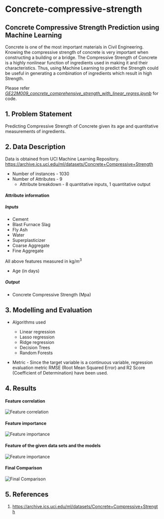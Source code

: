 # Concrete-compressive-strength

## Concrete Compressive Strength Prediction using Machine Learning

Concrete is one of the most important materials in Civil Engineering. Knowing the compressive strength of concrete is very important when constructing a building or a bridge. The Compressive Strength of Concrete is a highly nonlinear function of ingredients used in making it and their characteristics. Thus, using Machine Learning to predict the Strength could be useful in generating a combination of ingredients which result in high Strength.



Please refer [*GE22M009_concrete_comprehensive_strength_with_linear_regres.ipynb*](https://github.com/ahmecse/Concrete-Compressive-Strength-Prediction-using-ML/blob/0b8ffa87629dc7e972d10ce8b377fcee7c5cfa41/GE22M009_concrete_comprehensive_strength_with_linear_regres.ipynb) for code.

## 1. Problem Statement
Predicting Compressive Strength of Concrete given its age and quantitative measurements of ingredients.

## 2. Data Description

Data is obtained from UCI Machine Learning Repository.
https://archive.ics.uci.edu/ml/datasets/Concrete+Compressive+Strength

* Number of instances - 1030
* Number of Attributes - 9
  * Attribute breakdown - 8 quantitative inputs, 1 quantitative output

#### Attribute information
##### Inputs
* Cement
* Blast Furnace Slag
* Fly Ash
* Water
* Superplasticizer
* Coarse Aggregate
* Fine Aggregate

All above features measured in kg/$m^3$

* Age (in days)

##### Output
* Concrete Compressive Strength (Mpa)

## 3. Modelling and Evaluation

* Algorithms used
  * Linear regression
  * Lasso regression
  * Ridge regression
  * Decision Trees
  * Random Forests

* Metric - Since the target variable is a continuous variable, regression evaluation metric RMSE (Root Mean Squared Error) and R2 Score (Coefficient of Determination) have been used.

## 4. Results

#### Feature correlation
![Feature correlation](https://github.com/ahmecse/Concrete-Compressive-Strength-Prediction-using-ML/blob/0b8ffa87629dc7e972d10ce8b377fcee7c5cfa41/resources/1.png)
#### Feature importance
![Feature importance](https://github.com/ahmecse/Concrete-Compressive-Strength-Prediction-using-ML/blob/0b8ffa87629dc7e972d10ce8b377fcee7c5cfa41/resources/3.png)
#### Feature of the given data sets and the models 
![Feature importance](https://github.com/ahmecse/Concrete-Compressive-Strength-Prediction-using-ML/blob/9496ade498919091cf36a5b5812bed303da48c6a/resources/5.png)
#### Final Comparison
![Final Comparison](https://github.com/ahmecse/Concrete-Compressive-Strength-Prediction-using-ML/blob/0b8ffa87629dc7e972d10ce8b377fcee7c5cfa41/resources/4.png)


## 5. References
1. https://archive.ics.uci.edu/ml/datasets/Concrete+Compressive+Strength
